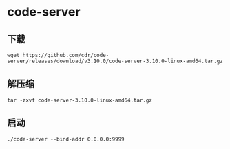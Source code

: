 # code-server

## 下载

```shell
wget https://github.com/cdr/code-server/releases/download/v3.10.0/code-server-3.10.0-linux-amd64.tar.gz
```

## 解压缩

```shell
tar -zxvf code-server-3.10.0-linux-amd64.tar.gz
```

## 启动

```shell
./code-server --bind-addr 0.0.0.0:9999
```
